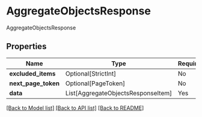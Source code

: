 # AggregateObjectsResponse

AggregateObjectsResponse

## Properties
| Name | Type | Required | Description |
| ------------ | ------------- | ------------- | ------------- |
**excluded_items** | Optional[StrictInt] | No |  |
**next_page_token** | Optional[PageToken] | No |  |
**data** | List[AggregateObjectsResponseItem] | Yes |  |


[[Back to Model list]](../../README.md#models-v1-link) [[Back to API list]](../../README.md#documentation-for-api-endpoints) [[Back to README]](../../README.md)

